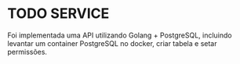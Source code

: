 # TODO SERVICE

Foi implementada uma API utilizando Golang + PostgreSQL, incluindo levantar um container PostgreSQL no docker, criar tabela e setar permissões.